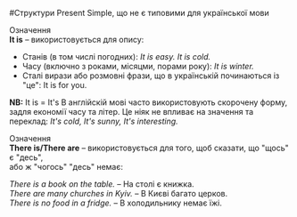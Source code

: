#Структури Present Simple, що не є типовими для української мови

 <div class="eoz-wrap">
<span class="eoz">Означення</span>
<div class="eoz-text">
<b>It is</b> – використовується для опису:
</div>
</div>

<ul>
<li>Станів (в том числі погодних): <i>It is easy. It is cold.</i></li>
<li>Часу (включно з роками, місяцми, порами року): <i>It is winter.</i></li>
<li>Сталі вирази або розмовні фрази, що в українській починаються із "це": It is for you.</li>
</ul>

<b>NB:</b> It is = It's
В англійскій мові часто використовують скорочену форму, задля економії часу та літер. Це ніяк не впливає на значення та переклад: <i>It's cold, It's sunny, It's interesting.</i>


 <div class="eoz-wrap">
<span class="eoz">Означення</span>
<div class="eoz-text">
<b>There is/There are</b> – використовується для того, щоб сказати, що "щось" є "десь",<br> або ж "чогось" "десь" немає:
</div>
</div>


<i>There is a book on the table.</i> – На столі є книжка.<br>
<i>There are many churches in Kyiv.</i> – В Києві багато церков.<br>
<i>There is no food in a fridge.</i> – В холодильнику немає їжі.